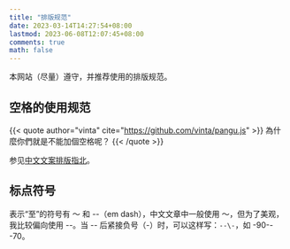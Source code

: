 ```yaml
---
title: "排版规范"
date: 2023-03-14T14:27:54+08:00
lastmod: 2023-06-08T12:07:45+08:00
comments: true
math: false
---
```


本网站（尽量）遵守，并推荐使用的排版规范。

<!--more-->

## 空格的使用规范

{{< quote author="vinta" cite="https://github.com/vinta/pangu.js" >}}
為什麼你們就是不能加個空格呢？
{{< /quote >}}

参见[中文文案排版指北](https://github.com/sparanoid/chinese-copywriting-guidelines#%E7%A9%BA%E6%A0%BC)。

## 标点符号

表示“至”的符号有 ～ 和 --（em dash），中文文章中一般使用 ～，但为了美观，我比较偏向使用 --。当 -- 后紧接负号（-）时，可以这样写：`--\-`，如 -90--\-70。


